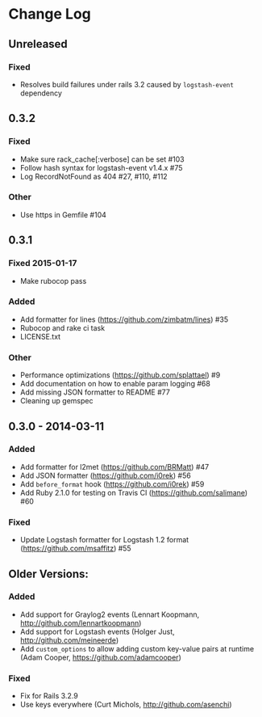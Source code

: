 # Change Log

## Unreleased

### Fixed

* Resolves build failures under rails 3.2 caused by `logstash-event` dependency

## 0.3.2

### Fixed
* Make sure rack_cache[:verbose] can be set #103
* Follow hash syntax for logstash-event v1.4.x #75
* Log RecordNotFound as 404 #27, #110, #112

### Other
* Use https in Gemfile #104

## 0.3.1

### Fixed 2015-01-17

* Make rubocop pass

### Added

* Add formatter for lines (<https://github.com/zimbatm/lines>) #35
* Rubocop and rake ci task
* LICENSE.txt

### Other

* Performance optimizations (<https://github.com/splattael>) #9
* Add documentation on how to enable param logging #68
* Add missing JSON formatter to README #77
* Cleaning up gemspec

## 0.3.0 - 2014-03-11

### Added
* Add formatter for l2met (<https://github.com/BRMatt>) #47
* Add JSON formatter (<https://github.com/i0rek>) #56
* Add `before_format` hook (<https://github.com/i0rek>) #59
* Add Ruby 2.1.0 for testing on Travis CI (<https://github.com/salimane>) #60

### Fixed
* Update Logstash formatter for Logstash 1.2 format (<https://github.com/msaffitz>) #55



## Older Versions:

### Added
* Add support for Graylog2 events (Lennart Koopmann, http://github.com/lennartkoopmann)
* Add support for Logstash events (Holger Just, http://github.com/meineerde)
* Add `custom_options` to allow adding custom key-value pairs at runtime (Adam Cooper, https://github.com/adamcooper)

### Fixed
* Fix for Rails 3.2.9
* Use keys everywhere (Curt Michols, http://github.com/asenchi)
